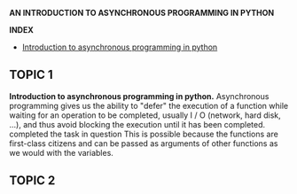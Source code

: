 **AN INTRODUCTION TO ASYNCHRONOUS PROGRAMMING IN PYTHON**

**INDEX**

* [Introduction to asynchronous programming in python](#item1)

<a name="item1"></a>
## TOPIC 1

**Introduction to asynchronous programming in python.**
Asynchronous programming gives us the ability to "defer" the execution of a function while waiting for an operation to be completed, usually I / O (network, hard disk, ...), and thus avoid blocking the execution until it has been completed. completed the task in question This is possible because the functions are first-class citizens and can be passed as arguments of other functions as we would with the variables.

<a name="item2"></a>
## TOPIC 2
